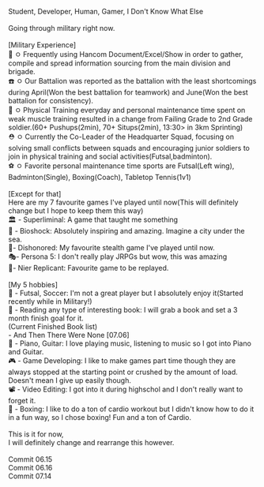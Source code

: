 Student, Developer, Human, Gamer, I Don't Know What Else <br>
<br>
Going through military right now. <br>
<br>
[Military Experience] <br>
📑 ㅇ Frequently using Hancom Document/Excel/Show in order to gather, compile and spread information sourcing from the main division and brigade. <br>
☎️ ㅇ Our Battalion was reported as the battalion with the least shortcomings during April(Won the best battalion for teamwork) and June(Won the best battalion for consistency). <br>
🥈 ㅇ Physical Training everyday and personal maintenance time spent on weak muscle training resulted in a change from Failing Grade to 2nd Grade soldier.(60+ Pushups(2min), 70+ Situps(2min), 13:30> in 3km Sprinting) <br>
⛑️ ㅇ Currently the Co-Leader of the Headquarter Squad, focusing on solving small conflicts between squads and encouraging junior soldiers to join in physical training and social activities(Futsal,badminton). <br>
⚽ ㅇ Favorite personal maintenance time sports are Futsal(Left wing), Badminton(Single), Boxing(Coach), Tabletop Tennis(1v1) <br>
<br>
[Except for that] <br>
Here are my 7 favourite games I've played until now(This will definitely change but I hope to keep them this way) <br>
🏛️ - Superliminal: A game that taught me something <br> 
🌊 - Bioshock: Absolutely inspiring and amazing. Imagine a city under the sea. <br>
🌃- Dishonored: My favourite stealth game I've played until now. <br>
🎭- Persona 5: I don't really play JRPGs but wow, this was amazing <br>
🤖- Nier Replicant: Favourite game to be replayed. <br>
<br>
[My 5 hobbies] <br>
👣 - Futsal, Soccer: I'm not a great player but I absolutely enjoy it(Started recently while in Military!) <br>
📖 - Reading any type of interesting book: I will grab a book and set a 3 month finish goal for it. <br>
     (Current Finished Book list) <br>
     - And Then There Were None [07.06] <br>
🎹 - Piano, Guitar: I love playing music, listening to music so I got into Piano and Guitar. <br>
🎮 - Game Developing: I like to make games part time though they are always stopped at the starting point or crushed by the amount of load. Doesn't mean I give up easily though. <br>
📽️ - Video Editing: I got into it during highschol and I don't really want to forget it. <br>
🥊 - Boxing: I like to do a ton of cardio workout but I didn't know how to do it in a fun way, so I chose boxing! Fun and a ton of Cardio. <br>
<br>
This is it for now, <br>
I will definitely change and rearrange this however.  <br>
<br>
Commit 06.15 <br>
Commit 06.16 <br>
Commit 07.14 <br>
